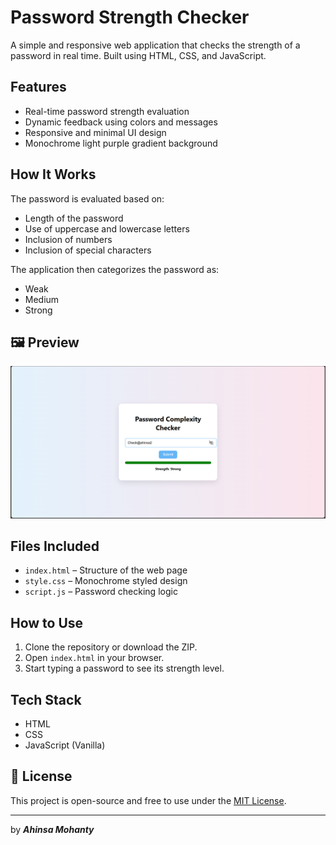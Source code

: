 #  Password Strength Checker

A simple and responsive web application that checks the strength of a  password in real time. Built using HTML, CSS, and JavaScript.

##  Features

- Real-time password strength evaluation
- Dynamic feedback using colors and messages
- Responsive and minimal UI design
- Monochrome light purple gradient background

##  How It Works

The password is evaluated based on:
- Length of the password
- Use of uppercase and lowercase letters
- Inclusion of numbers
- Inclusion of special characters

The application then categorizes the password as:
- Weak
- Medium
- Strong

## 🖼️ Preview

![Screenshot](./screenshot.png) 
##  Files Included

- `index.html` – Structure of the web page
- `style.css` – Monochrome styled design
- `script.js` – Password checking logic

##  How to Use

1. Clone the repository or download the ZIP.
2. Open `index.html` in your browser.
3. Start typing a password to see its strength level.

##  Tech Stack

- HTML
- CSS
- JavaScript (Vanilla)

## 📄 License

This project is open-source and free to use under the [MIT License](./LICENSE).

---

by ***Ahinsa Mohanty***
